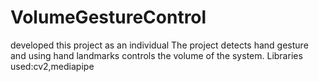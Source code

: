 # VolumeGestureControl
developed this project as an individual
The project detects hand gesture and using hand landmarks controls the volume of the system.
Libraries used:cv2,mediapipe
